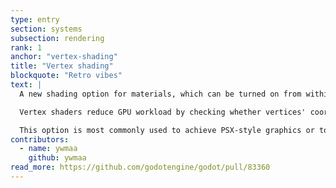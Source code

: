 ```yaml
---
type: entry
section: systems
subsection: rendering
rank: 1
anchor: "vertex-shading"
title: "Vertex shading"
blockquote: "Retro vibes"
text: |
  A new shading option for materials, which can be turned on from within existing material nodes or force enabled on all materials via the project settings.

  Vertex shaders reduce GPU workload by checking whether vertices' coordinates are within clip-space (visible to the camera) before processing the data.

  This option is most commonly used to achieve PSX-style graphics or to target lower-end devices.
contributors:
  - name: ywmaa
    github: ywmaa
read_more: https://github.com/godotengine/godot/pull/83360
---
```

